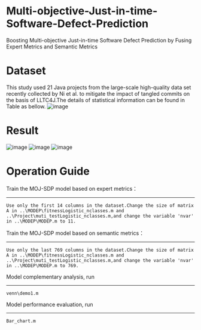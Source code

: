 # Multi-objective-Just-in-time-Software-Defect-Prediction


Boosting Multi-objective Just-in-time Software Defect Prediction by Fusing Expert Metrics and Semantic Metrics




Dataset
========
This study used 21 Java projects from the large-scale high-quality data set recently collected by Ni et al. to mitigate the impact of tangled commits on the basis of LLTC4J.The details of statistical information  can be found in Table as bellow.
![image](https://github.com/starrydays/MOJ_SDP/blob/main/G/2.png)

Result
=============
![image](https://github.com/starrydays/Multi-objective-Just-in-time-Software-Defect-Prediction/blob/main/IMG/rq1.png)
![image](https://github.com/starrydays/Multi-objective-Just-in-time-Software-Defect-Prediction/blob/main/IMG/rq24.png)
![image](https://github.com/starrydays/Multi-objective-Just-in-time-Software-Defect-Prediction/blob/main/IMG/rq3.png)


Operation Guide
===================
Train the MOJ-SDP model based on expert metrics：<br>
_________
    Use only the first 14 columns in the dataset.Change the size of matrix A in ..\MODEP\fitnessLogistic_nclasses.m and ..\Project\muti_testLogistic_nclasses.m,and change the variable 'nvar' in ..\MODEP\MODEP.m to 11.
Train the MOJ-SDP model based on semantic metrics：<br>
__________
    Use only the last 769 columns in the dataset.Change the size of matrix A in ..\MODEP\fitnessLogistic_nclasses.m and ..\Project\muti_testLogistic_nclasses.m,and change the variable 'nvar' in ..\MODEP\MODEP.m to 769.

Model complementary analysis, run<br>
____________
    venn\demo1.m
Model performance evaluation, run<br>
____________
    Bar_chart.m
    
